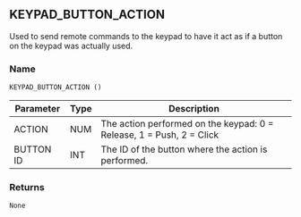 ## KEYPAD\_BUTTON\_ACTION

Used to send remote commands to the keypad to have it act as if a button on the keypad was actually used.

### Name

`KEYPAD_BUTTON_ACTION ()`


| Parameter | Type | Description                                                          |
| --------- | ---- | -------------------------------------------------------------------- |
| ACTION    | NUM  | The action performed on the keypad: 0 = Release, 1 = Push, 2 = Click |
| BUTTON ID | INT  | The ID of the button where the action is performed.                  |


### Returns

`None`

